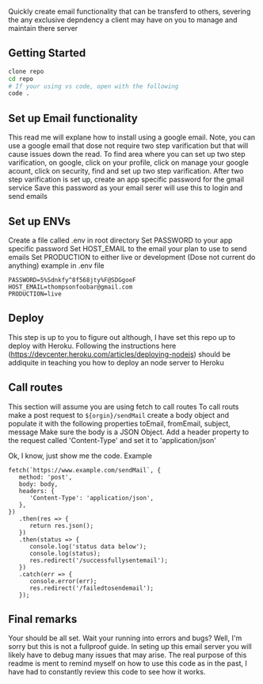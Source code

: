 Quickly create email functionality that can be transferd to others, severing the any exclusive depndency a client may have on you to manage and maintain there server

## Getting Started

```bash
clone repo
cd repo
# If your using vs code, open with the following
code .
```

## Set up Email functionality

This read me will explane how to install using a google email.
Note, you can use a google email that dose not require two step varification but that will cause issues down the read.
To find area where you can set up two step varification, on google, click on your profile, click on manage your google acount, click on security, find and set up two step varification.
After two step varification is set up, create an app specific password for the gmail service
Save this password as your email serer will use this to login and send emails

## Set up ENVs

Create a file called .env in root directory
Set PASSWORD to your app specific password
Set HOST_EMAIL to the email your plan to use to send emails
Set PRODUCTION to either live or development (Dose not current do anything)
example in .env file

```
PASSWORD=5%Sdnkfy^8f568jty%F@SDGgoeF
HOST_EMAIL=thompsonfoobar@gmail.com
PRODUCTION=live
```

## Deploy

This step is up to you to figure out although, I have set this repo up to deploy with Heroku.
Following the instructions here (https://devcenter.heroku.com/articles/deploying-nodejs) should be addiquite in teaching you how to deploy an node server to Heroku

## Call routes

This section will assume you are using fetch to call routes
To call routs make a post request to `${orgin}/sendMail`
create a body object and populate it with the following properties
toEmail, fromEmail, subject, message
Make sure the body is a JSON Object.
Add a header property to the request called 'Content-Type' and set it to 'application/json'

Ok, I know, just show me the code.
Example

```node
fetch(`https://www.example.com/sendMail`, {
   method: 'post',
   body: body,
   headers: {
      'Content-Type': 'application/json',
   },
})
   .then(res => {
      return res.json();
   })
   .then(status => {
      console.log('status data below');
      console.log(status);
      res.redirect('/successfullysentemail');
   })
   .catch(err => {
      console.error(err);
      res.redirect('/failedtosendemail');
   });
```

## Final remarks

Your should be all set. Wait your running into errors and bugs? Well, I'm sorry but this is not a fullproof guide. In seting up this email server you will likely have to debug many issues that may arise. The real purpose of this readme is ment to remind myself on how to use this code as in the past, I have had to constantly review this code to see how it works.
